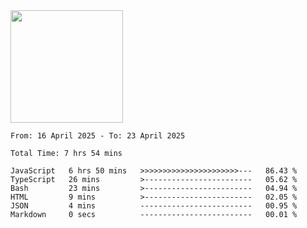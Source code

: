 <img height="180em" src="https://github-readme-stats-eight-theta.vercel.app/api?username=bkundev&show_icons=true&theme=radical&include_all_commits=true&count_private=true"/>
<!--START_SECTION:waka-->

```all_time
From: 16 April 2025 - To: 23 April 2025

Total Time: 7 hrs 54 mins

JavaScript   6 hrs 50 mins   >>>>>>>>>>>>>>>>>>>>>>---   86.43 %
TypeScript   26 mins         >------------------------   05.62 %
Bash         23 mins         >------------------------   04.94 %
HTML         9 mins          >------------------------   02.05 %
JSON         4 mins          -------------------------   00.95 %
Markdown     0 secs          -------------------------   00.01 %
```

<!--END_SECTION:waka-->
